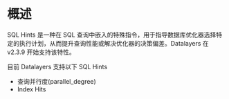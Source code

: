 # 概述
SQL Hints 是一种在 SQL 查询中嵌入的特殊指令，用于指导数据库优化器选择特定的执行计划，从而提升查询性能或解决优化器的决策偏差。Datalayers 在 v2.3.9 开始支持该特性。

目前 Datalayers 支持以下 SQL Hints
- 查询并行度(parallel_degree)
- Index Hits
